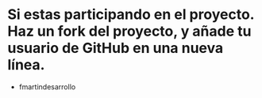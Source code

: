# Si estas participando en el proyecto. Haz un fork del proyecto, y añade tu usuario de GitHub en una nueva línea.
- fmartindesarrollo